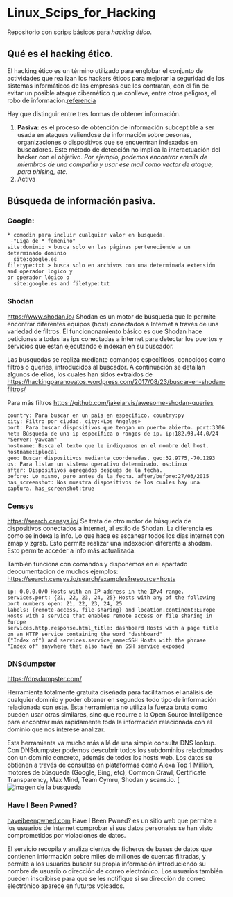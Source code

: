 # Linux_Scips_for_Hacking
Repositorio con scrips básicos para *hacking ético*.


## Qué es el hacking ético.

El hacking ético es un término utilizado para englobar el conjunto de actividades que realizan los hackers éticos para mejorar la seguridad de los sistemas informáticos de las empresas que les contratan, con el fin de evitar un posible ataque cibernético que conlleve, entre otros peligros, el robo de información.[referencia](https://www.obicex.es/blog/aprende-con-obicex/que-significa-ser-un-hacker-etico#:~:text=El%20hacking%20%C3%A9tico%20es%20un,peligros%2C%20el%20robo%20de%20informaci%C3%B3n)


Hay que distinguir entre tres formas de obtener información.
1. **Pasiva:** es el proceso de obtención de información subceptible a ser usada en ataques valiendose de información sobre pesonas, organizaciones o dispositivos que se encuentran indexadas en buscadores. Este método de detección no implica la interactuación del hacker con el objetivo. *Por ejemplo, podemos encontrar emails de miembros de una compañía y usar ese mail como vector de ataque, para phising, etc.*
2. Activa

## Búsqueda de información pasiva.
### Google:
```
* comodin para incluir cualquier valor en busqueda.	
 -"Liga de * femenino"
site:dominio > busca solo en las páginas perteneciende a un determinado dominio
  site:google.es
filetype:txt > busca solo en archivos con una determinada extensión
and operador logico y
or operador lógico o
  site:google.es and filetype:txt

```
### Shodan
https://www.shodan.io/
Shodan es un motor de búsqueda que le permite encontrar diferentes equipos (host) conectados a Internet a través de una variedad de filtros. El funciononamiento básico es que Shodan hace peticiones a todas las ips conectadas a internet para detectar los puertos y servicios que están ejecutando e indexan en su buscador. 

Las busquedas se realiza mediante comandos específicos, conocidos como filtros o queries, introducidos al buscador. A continuación se detallan algunos de ellos, los cuales han sidos extraidos de https://hackingparanovatos.wordpress.com/2017/08/23/buscar-en-shodan-filtros/

Para más filtros https://github.com/jakejarvis/awesome-shodan-queries
```
country: Para buscar en un país en específico. country:py
city: Filtro por ciudad. city:»Los Angeles»
port: Para buscar dispositivos que tengan un puerto abierto. port:3306
net: Búsqueda de una ip específica o rangos de ip. ip:182.93.44.0/24
"Server: yawcam" 
hostname: Busca el texto que le indiquemos en el nombre del host. hostname:iplocal
geo: Buscar dispositivos mediante coordenadas. geo:32.9775,-70.1293
os: Para listar un sistema operativo determinado. os:Linux
after: Dispositivos agregados después de la fecha.
before: Lo mismo, pero antes de la fecha. after/before:27/03/2015
has_screenshot: Nos muestra dispositivos de los cuales hay una captura. has_screenshot:true
```
### Censys
https://search.censys.io/
Se trata de otro motor de búsqueda de dispositivos conectados a internet, al estilo de Shodan. La diferencia es como se indexa la info. Lo que hace es escanear todos los dias internet con zmap y zgrab. Esto permite realizar una indexación diferente a shodam. Esto permite acceder a info más actualizada.

También funciona con comandos y disponemos en el apartado deocumentacion de muchos ejemplos: https://search.censys.io/search/examples?resource=hosts 

```
ip: 0.0.0.0/0 Hosts with an IP address in the IPv4 range.
services.port: {21, 22, 23, 24, 25} Hosts with any of the following port numbers open: 21, 22, 23, 24, 25
labels: {remote-access, file-sharing} and location.continent:Europe  Hosts with a service that enables remote access or file sharing in Europe
services.http.response.html_title: dashboard Hosts with a page title on an HTTP service containing the word "dashboard"
("Index of") and services.service_name:SSH Hosts with the phrase "Index of" anywhere that also have an SSH service exposed

```

### DNSdumpster
https://dnsdumpster.com/

Herramienta totalmente gratuita diseñada para facilitarnos el análisis de cualquier dominio y poder obtener en segundos todo tipo de información relacionada con este. Esta herramienta no utiliza la fuerza bruta como pueden usar otras similares, sino que recurre a la Open Source Intelligence para encontrar más rápidamente toda la información relacionada con el dominio que nos interese analizar.

Esta herramienta va mucho más allá de una simple consulta DNS lookup. Con DNSdumpster podemos descubrir todos los subdominios relacionados con un dominio concreto, además de todos los hosts web. Los datos se obtienen a través de consultas en plataformas como Alexa Top 1 Million, motores de búsqueda (Google, Bing, etc), Common Crawl, Certificate Transparency, Max Mind, Team Cymru, Shodan y scans.io.
[![Imagen de la busqueda](https://www.redeszone.net/app/uploads-redeszone.net/2019/01/analisis-DNSdumpster-Google-655x330.png)

### Have I Been Pwned?
[haveibeenpwned.com](https://haveibeenpwned.com/)
Have I Been Pwned? es un sitio web que permite a los usuarios de Internet comprobar si sus datos personales se han visto comprometidos por violaciones de datos.

El servicio recopila y analiza cientos de ficheros de bases de datos que contienen información sobre miles de millones de cuentas filtradas, y permite a los usuarios buscar su propia información introduciendo su nombre de usuario o dirección de correo electrónico. Los usuarios también pueden inscribirse para que se les notifique si su dirección de correo electrónico aparece en futuros volcados. 
